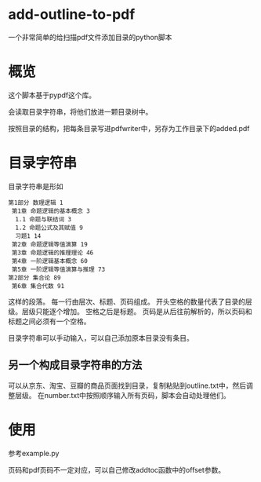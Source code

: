 # add-outline-to-pdf

一个非常简单的给扫描pdf文件添加目录的python脚本

# 概览

这个脚本基于pypdf这个库。

会读取目录字符串，将他们放进一颗目录树中。

按照目录的结构，把每条目录写进pdfwriter中，另存为工作目录下的added.pdf

# 目录字符串
目录字符串是形如
```
第1部分 数理逻辑 1
 第1章 命题逻辑的基本概念 3
  1.1 命题与联结词 3
  1.2 命题公式及其赋值 9
  习题1 14
 第2章 命题逻辑等值演算 19
 第3章 命题逻辑的推理理论 46
 第4章 一阶逻辑基本概念 60
 第5章 一阶逻辑等值演算与推理 73
第2部分 集合论 89
 第6章 集合代数 91
```
这样的段落。
每一行由层次、标题、页码组成。
开头空格的数量代表了目录的层级。层级只能逐个增加。
空格之后是标题。
页码是从后往前解析的，所以页码和标题之间必须有一个空格。


目录字符串可以手动输入，可以自己添加原本目录没有条目。

## 另一个构成目录字符串的方法
可以从京东、淘宝、豆瓣的商品页面找到目录，复制粘贴到outline.txt中，然后调整层级。
在number.txt中按照顺序输入所有页码，脚本会自动处理他们。

# 使用

参考example.py

页码和pdf页码不一定对应，可以自己修改addtoc函数中的offset参数。

